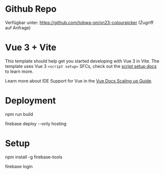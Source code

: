 # Github Repo
Verfügbar unter:
https://github.com/tobwa-on/on23-colourpicker
(Zugriff auf Anfrage)


# Vue 3 + Vite

This template should help get you started developing with Vue 3 in Vite. The template uses Vue 3 `<script setup>` SFCs, check out the [script setup docs](https://v3.vuejs.org/api/sfc-script-setup.html#sfc-script-setup) to learn more.

Learn more about IDE Support for Vue in the [Vue Docs Scaling up Guide](https://vuejs.org/guide/scaling-up/tooling.html#ide-support).




# Deployment
npm run build

firebase deploy --only hosting


# Setup
npm install -g firebase-tools

firebase login
